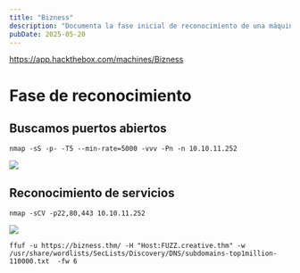 ```yaml
---
title: "Bizness"
description: "Documenta la fase inicial de reconocimiento de una máquina, incluyendo la búsqueda de puertos abiertos con nmap y la enumeración de subdominios con ffuf."
pubDate: 2025-05-20
---
```


https://app.hackthebox.com/machines/Bizness

# Fase de reconocimiento

## Buscamos puertos abiertos

````
nmap -sS -p- -T5 --min-rate=5000 -vvv -Pn -n 10.10.11.252
````

![](https://uuqke3c479llohf3.public.blob.vercel-storage.com/Pasted%20image%2020240511192902.png)

## Reconocimiento de servicios

````
nmap -sCV -p22,80,443 10.10.11.252
````

![](https://uuqke3c479llohf3.public.blob.vercel-storage.com/Pasted%20image%2020240511193155.png)

````
ffuf -u https://bizness.thm/ -H "Host:FUZZ.creative.thm" -w /usr/share/wordlists/SecLists/Discovery/DNS/subdomains-top1million-110000.txt  -fw 6
````
